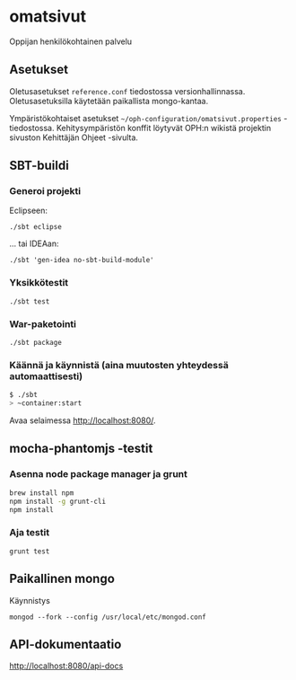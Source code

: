 # omatsivut #

Oppijan henkilökohtainen palvelu

## Asetukset

Oletusasetukset `reference.conf` tiedostossa versionhallinnassa. Oletusasetuksilla käytetään paikallista mongo-kantaa.

Ympäristökohtaiset asetukset `~/oph-configuration/omatsivut.properties` -tiedostossa.
Kehitysympäristön konffit löytyvät OPH:n wikistä projektin sivuston Kehittäjän Ohjeet -sivulta.

## SBT-buildi

### Generoi projekti

Eclipseen:

`./sbt eclipse`

... tai IDEAan:

`./sbt 'gen-idea no-sbt-build-module'`

### Yksikkötestit

`./sbt test`

### War-paketointi

`./sbt package`

### Käännä ja käynnistä (aina muutosten yhteydessä automaattisesti) ##

```sh
$ ./sbt
> ~container:start
```

Avaa selaimessa [http://localhost:8080/](http://localhost:8080/).

## mocha-phantomjs -testit

### Asenna node package manager ja grunt

```sh
brew install npm
npm install -g grunt-cli
npm install
```

### Aja testit

`grunt test`

## Paikallinen mongo

Käynnistys

`mongod --fork --config /usr/local/etc/mongod.conf`

## API-dokumentaatio

[http://localhost:8080/api-docs](http://localhost:8080/api-docs)
